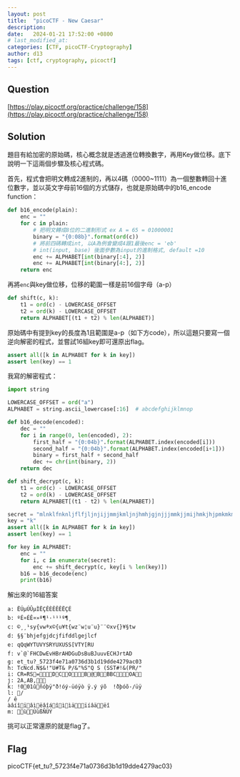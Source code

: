 ```yaml
---
layout: post
title:  "picoCTF - New Caesar"
description: 
date:   2024-01-21 17:52:00 +0800
# last_modified_at:
categories: [CTF, picoCTF-Cryptography]
author: d13
tags: [ctf, cryptography, picoctf]
---
```


## Question

[https://play.picoctf.org/practice/challenge/158](https://play.picoctf.org/practice/challenge/158)

## Solution

題目有給加密的原始碼，核心概念就是透過進位轉換數字，再用Key做位移。底下說明一下這兩個步驟及核心程式碼。

首先，程式會把明文轉成2進制的，再以4碼（0000~1111）為一個整數轉回十進位數字，並以英文字母前16個的方式儲存，也就是原始碼中的b16_encode function：

```python
def b16_encode(plain):
    enc = ""
    for c in plain:
        # 把明文轉成8位的二進制形式 ex A = 65 = 01000001
        binary = "{0:08b}".format(ord(c))
        # 將前四碼轉成int, 以A為例會變成4跟1最後enc = 'eb'
        # int(input, base) 後面參數為input的進制格式, default =10
        enc += ALPHABET[int(binary[:4], 2)] 
        enc += ALPHABET[int(binary[4:], 2)]
    return enc
```

再將`enc`與key做位移，位移的範圍一樣是前16個字母（a-p）

```python
def shift(c, k):
    t1 = ord(c) - LOWERCASE_OFFSET
    t2 = ord(k) - LOWERCASE_OFFSET
    return ALPHABET[(t1 + t2) % len(ALPHABET)]
```

原始碼中有提到key的長度為1且範圍是a-p（如下方code），所以這題只要寫一個逆向解密的程式，並嘗試16組key即可還原出flag。

```python
assert all([k in ALPHABET for k in key])
assert len(key) == 1
```

我寫的解密程式：

```python
import string

LOWERCASE_OFFSET = ord("a")
ALPHABET = string.ascii_lowercase[:16]  # abcdefghijklmnop

def b16_decode(encoded):
    dec = ""
    for i in range(0, len(encoded), 2):
        first_half = "{0:04b}".format(ALPHABET.index(encoded[i]))
        second_half = "{0:04b}".format(ALPHABET.index(encoded[i+1]))
        binary = first_half + second_half
        dec += chr(int(binary, 2))
    return dec

def shift_decrypt(c, k):
    t1 = ord(c) - LOWERCASE_OFFSET
    t2 = ord(k) - LOWERCASE_OFFSET
    return ALPHABET[(t1 - t2) % len(ALPHABET)]

secret = "mlnklfnknljflfjljnjijjmmjkmljnjhmhjgjnjjjmmkjjmijhmkjhjpmkmkmljkjijnjpmhmjjgjj"
key = "k"
assert all([k in ALPHABET for k in key])
assert len(key) == 1

for key in ALPHABET:
    enc = ""
    for i, c in enumerate(secret):
        enc += shift_decrypt(c, key[i % len(key)])
    b16 = b16_decode(enc)
    print(b16)
```

解出來的16組答案

```
a: ËÚµÚÛµÌËÇÊÈÊÊÊËÇÉ
b: ºÉ¤ÉÊ¤»º¶¹·¹¹¹º¶¸
c: ©¸¸¹sy{vwªx©{u¥t{wz¨w¦u¨u}¨¨©xv{}¥§tw
d: §§¨bhjefgjdcjfifddlgejlcf
e: qQqWYTUVYSRYUXUSS[VTY[RU
f: v`@`FHCDwEvHBrAHDGuDsBuBJuuvECHJrtAD
g: et_tu?_5723f4e71a0736d3b1d19dde4279ac03
h: TcNcd.N$&!"U#T& P/&"%S"Q S (SST#!&(PR/"
i: CR=RS=DCOB@BBBCOA
j: 2A,AB,
k: !001ûñóþÿ"ð!óý-üóÿò ÿ.ý ýõ  !ðþóõ-/üÿ
l: /
/ ê
àâíîïâìëâîáîììäïíâäëî
m: ùÙùßÑÜÝ
```

挑可以正常還原的就是flag了。

## Flag

picoCTF{et_tu?_5723f4e71a0736d3b1d19dde4279ac03}

